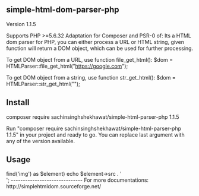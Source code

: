 
simple-html-dom-parser-php
---------------------------

Version 1.1.5

Supports PHP >=5.6.32
Adaptation for Composer and PSR-0 of:
Its a HTML dom parser for PHP, you can either process a URL or HTML string, given function will return a DOM object, 
which can be used for further processing.

To get DOM object from a URL, use function file_get_html():
$dom = HTMLParser::file_get_html("https://google.com");
	
To get DOM object from a string, use function str_get_html():
$dom = HTMLParser::str_get_html("<html><head></head><body></body></html>");
	
	
Install
----------------------------------

composer require sachinsinghshekhawat/simple-html-parser-php 1.1.5

Run "composer require sachinsinghshekhawat/simple-html-parser-php 1.1.5" in your project and ready to go. You can 
replace last argument with any of the version available.



Usage
------------------------------
<?php

use sachinsinghshekhawat\SimpleHTMLDomParserPHP\HTMLParser;
require 'vendor/autoload.php'; //change path of your vendor autload file

$dom = HTMLParser::file_get_html("https://google.com");

foreach($dom->find('img') as $element) 
   echo $element->src . '<br>';

------------------------------

For more documentations:
http://simplehtmldom.sourceforge.net/